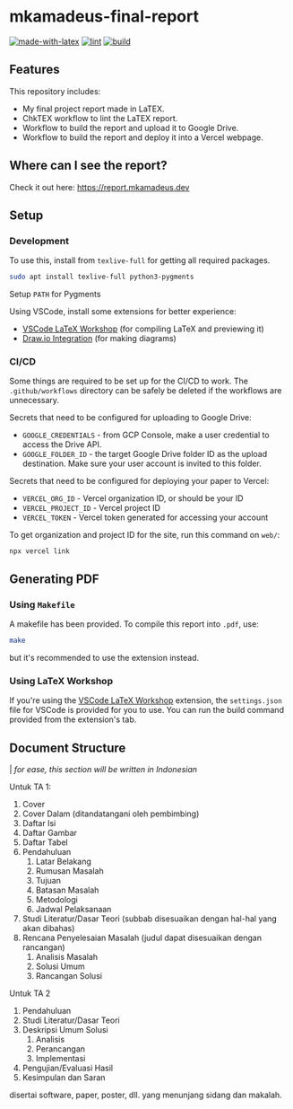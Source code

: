# mkamadeus-final-report

[![made-with-latex](https://img.shields.io/badge/Made%20with-LaTeX-1f425f.svg)](https://www.latex-project.org/)
[![lint](https://github.com/mkamadeus/final-report/actions/workflows/lint.yml/badge.svg)](https://github.com/mkamadeus/final-report/actions/workflows/lint.yml)
[![build](https://github.com/mkamadeus/final-report/actions/workflows/build.yml/badge.svg?branch=main)](https://github.com/mkamadeus/final-report/actions/workflows/build.yml)

## Features

This repository includes:

- My final project report made in LaTEX.
- ChkTEX workflow to lint the LaTEX report.
- Workflow to build the report and upload it to Google Drive.
- Workflow to build the report and deploy it into a Vercel webpage.

## Where can I see the report?

Check it out here: https://report.mkamadeus.dev

## Setup

### Development

To use this, install from `texlive-full` for getting all required packages.

```sh
sudo apt install texlive-full python3-pygments
```

Setup `PATH` for Pygments

Using VSCode, install some extensions for better experience:

- [VSCode LaTeX Workshop](https://github.com/James-Yu/LaTeX-Workshop) (for compiling LaTeX and previewing it)
- [Draw.io Integration](https://marketplace.visualstudio.com/items?itemName=hediet.vscode-drawio) (for making diagrams)

### CI/CD

Some things are required to be set up for the CI/CD to work. The `.github/workflows` directory can be safely be deleted if the workflows are unnecessary.

Secrets that need to be configured for uploading to Google Drive:

- `GOOGLE_CREDENTIALS` - from GCP Console, make a user credential to access the Drive API.
- `GOOGLE_FOLDER_ID` - the target Google Drive folder ID as the upload destination. Make sure your user account is invited to this folder.

Secrets that need to be configured for deploying your paper to Vercel:

- `VERCEL_ORG_ID` - Vercel organization ID, or should be your ID
- `VERCEL_PROJECT_ID` - Vercel project ID
- `VERCEL_TOKEN` - Vercel token generated for accessing your account

To get organization and project ID for the site, run this command on `web/`:

```
npx vercel link
```

## Generating PDF

### Using `Makefile`

A makefile has been provided. To compile this report into `.pdf`, use:

```sh
make
```

but it's recommended to use the extension instead.

### Using LaTeX Workshop

If you're using the [VSCode LaTeX Workshop](https://github.com/James-Yu/LaTeX-Workshop) extension, the `settings.json` file for VSCode is provided for you to use. You can run the build command provided from the extension's tab.

## Document Structure

| _for ease, this section will be written in Indonesian_

Untuk TA 1:

1. Cover
2. Cover Dalam (ditandatangani oleh pembimbing)
3. Daftar Isi
4. Daftar Gambar
5. Daftar Tabel
6. Pendahuluan
   1. Latar Belakang
   2. Rumusan Masalah
   3. Tujuan
   4. Batasan Masalah
   5. Metodologi
   6. Jadwal Pelaksanaan
7. Studi Literatur/Dasar Teori (subbab disesuaikan dengan hal-hal yang akan dibahas)
8. Rencana Penyelesaian Masalah (judul dapat disesuaikan dengan rancangan)
   1. Analisis Masalah
   2. Solusi Umum
   3. Rancangan Solusi

Untuk TA 2

1. Pendahuluan
2. Studi Literatur/Dasar Teori
3. Deskripsi Umum Solusi
   1. Analisis
   2. Perancangan
   3. Implementasi
4. Pengujian/Evaluasi Hasil
5. Kesimpulan dan Saran

disertai software, paper, poster, dll. yang menunjang sidang dan makalah.

